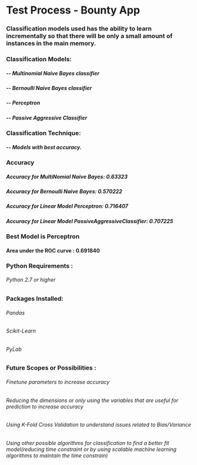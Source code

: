# Test Process - Bounty App

### Classification models used has the ability to learn incrementally so that there will be only a small amount of instances in the main memory.
### Classification Models:
##### -- Multinomial Naive Bayes classifier
##### -- Bernoulli Naive Bayes classifier
##### -- Perceptron
##### -- Passive Aggressive Classifier

### Classification Technique:
##### -- Models with best accuracy.

### Accuracy
##### Accuracy for MultiNomial Naive Bayes: 0.63323
##### Accuracy for Bernoulli Naive Bayes: 0.570222
##### Accuracy for Linear Model Perceptron: 0.716407
##### Accuracy for Linear Model PassiveAggressiveClassifier: 0.707225

### Best Model is Perceptron
#### Area under the ROC curve : 0.691840
  
### Python Requirements :
###### Python 2.7 or higher

### Packages Installed:
###### Pandas
###### Scikit-Learn
###### PyLab

### Future Scopes or Possibilities :

###### Finetune parameters to increase accuracy
###### Reducing the dimensions or only using the variables that are useful for prediction to increase accuracy
###### Using K-Fold Cross Validation to understand issues related to Bias/Variance
###### Using other possible algorithms for classification to find a better fit model(reducing time constraint or by using scalable machine learning algorithms to maintain the time constrain)
        








